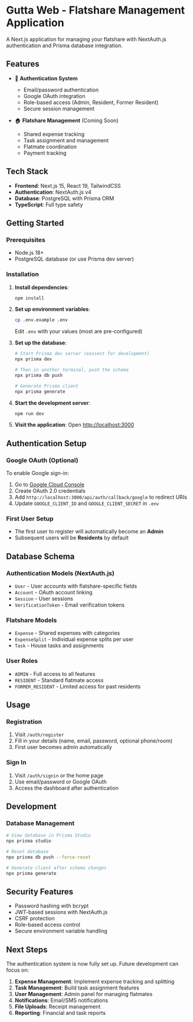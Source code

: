# Gutta Web - Flatshare Management Application

A Next.js application for managing your flatshare with NextAuth.js authentication and Prisma database integration.

## Features

- 🔐 **Authentication System**
  - Email/password authentication
  - Google OAuth integration
  - Role-based access (Admin, Resident, Former Resident)
  - Secure session management

- 🏠 **Flatshare Management** (Coming Soon)
  - Shared expense tracking  
  - Task assignment and management
  - Flatmate coordination
  - Payment tracking

## Tech Stack

- **Frontend**: Next.js 15, React 19, TailwindCSS
- **Authentication**: NextAuth.js v4
- **Database**: PostgreSQL with Prisma ORM
- **TypeScript**: Full type safety

## Getting Started

### Prerequisites

- Node.js 18+ 
- PostgreSQL database (or use Prisma dev server)

### Installation

1. **Install dependencies**:
   ```bash
   npm install
   ```

2. **Set up environment variables**:
   ```bash
   cp .env.example .env
   ```
   
   Edit `.env` with your values (most are pre-configured)

3. **Set up the database**:
   ```bash
   # Start Prisma dev server (easiest for development)
   npx prisma dev
   
   # Then in another terminal, push the schema
   npx prisma db push
   
   # Generate Prisma client
   npx prisma generate
   ```

4. **Start the development server**:
   ```bash
   npm run dev
   ```

5. **Visit the application**:
   Open [http://localhost:3000](http://localhost:3000)

## Authentication Setup

### Google OAuth (Optional)

To enable Google sign-in:

1. Go to [Google Cloud Console](https://console.cloud.google.com/)
2. Create OAuth 2.0 credentials
3. Add `http://localhost:3000/api/auth/callback/google` to redirect URIs
4. Update `GOOGLE_CLIENT_ID` and `GOOGLE_CLIENT_SECRET` in `.env`

### First User Setup

- The first user to register will automatically become an **Admin**
- Subsequent users will be **Residents** by default

## Database Schema

### Authentication Models (NextAuth.js)
- `User` - User accounts with flatshare-specific fields
- `Account` - OAuth account linking  
- `Session` - User sessions
- `VerificationToken` - Email verification tokens

### Flatshare Models
- `Expense` - Shared expenses with categories
- `ExpenseSplit` - Individual expense splits per user
- `Task` - House tasks and assignments

### User Roles
- `ADMIN` - Full access to all features
- `RESIDENT` - Standard flatmate access
- `FORMER_RESIDENT` - Limited access for past residents

## Usage

### Registration
1. Visit `/auth/register`
2. Fill in your details (name, email, password, optional phone/room)
3. First user becomes admin automatically

### Sign In
1. Visit `/auth/signin` or the home page
2. Use email/password or Google OAuth
3. Access the dashboard after authentication

## Development

### Database Management

```bash
# View database in Prisma Studio
npx prisma studio

# Reset database
npx prisma db push --force-reset

# Generate client after schema changes
npx prisma generate
```

## Security Features

- Password hashing with bcrypt
- JWT-based sessions with NextAuth.js
- CSRF protection
- Role-based access control
- Secure environment variable handling

## Next Steps

The authentication system is now fully set up. Future development can focus on:

1. **Expense Management**: Implement expense tracking and splitting
2. **Task Management**: Build task assignment features  
3. **User Management**: Admin panel for managing flatmates
4. **Notifications**: Email/SMS notifications
5. **File Uploads**: Receipt management
6. **Reporting**: Financial and task reports
